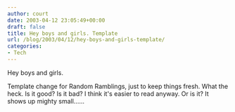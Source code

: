 ```yaml
---
author: court
date: 2003-04-12 23:05:49+00:00
draft: false
title: Hey boys and girls. Template
url: /blog/2003/04/12/hey-boys-and-girls-template/
categories:
- Tech
---
```


Hey boys and girls.

Template change for Random Ramblings, just to keep things fresh.  What the heck.  Is it good?  Is it bad?  I think it's easier to read anyway.  Or is it?  It shows up mighty small......
